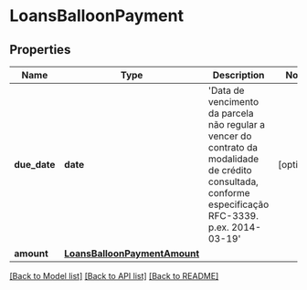 # LoansBalloonPayment

## Properties
Name | Type | Description | Notes
------------ | ------------- | ------------- | -------------
**due_date** | **date** | &#x27;Data de vencimento da parcela não regular  a vencer do contrato da modalidade de crédito consultada, conforme especificação RFC-3339. p.ex. 2014-03-19&#x27;  | [optional] 
**amount** | [**LoansBalloonPaymentAmount**](LoansBalloonPaymentAmount.md) |  | 

[[Back to Model list]](../README.md#documentation-for-models) [[Back to API list]](../README.md#documentation-for-api-endpoints) [[Back to README]](../README.md)

